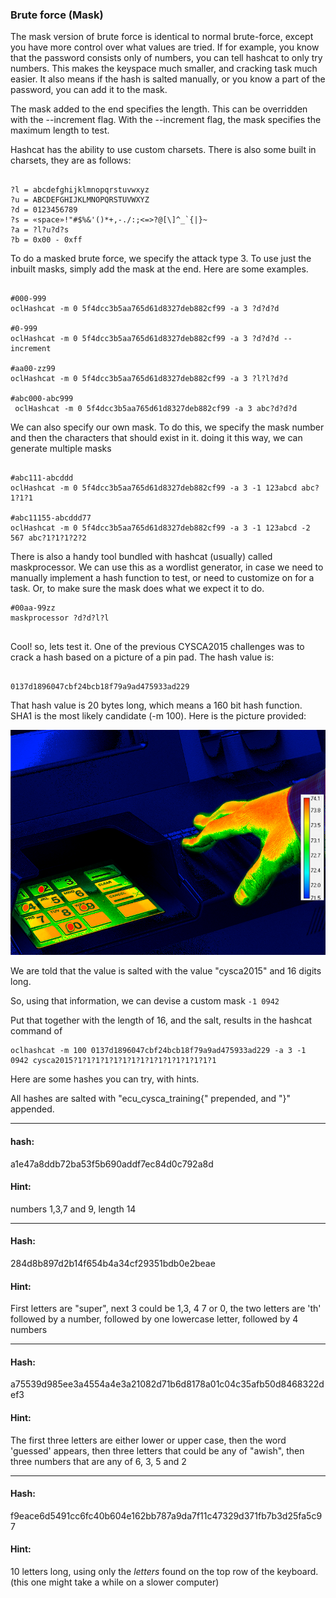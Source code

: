 ### Brute force (Mask)
 
 The mask version of brute force is identical to normal brute-force, except 
 you have more control over what values are tried. If for example, you know 
 that the password consists only of numbers, you can tell hashcat to only try
 numbers. This makes the keyspace much smaller, and cracking task much easier. It also means if the hash is 
 salted manually, or you know a part of the password, you can add it to the mask.
 
 The mask added to the end specifies the length. This can be overridden with the 
 --increment flag. With the --increment flag, the mask specifies the maximum length to test.
 
 Hashcat has the ability to use custom charsets. There is also some built in
  charsets, they are as follows:
 
 
 ```
 
?l = abcdefghijklmnopqrstuvwxyz
?u = ABCDEFGHIJKLMNOPQRSTUVWXYZ
?d = 0123456789
?s = «space»!"#$%&'()*+,-./:;<=>?@[\]^_`{|}~
?a = ?l?u?d?s
?b = 0x00 - 0xff

 ```
 
 To do a masked brute force, we specify the attack type 3. To use just the 
 inbuilt masks, simply add the mask at the end. Here are some examples.
 
 ```
 
 #000-999
 oclHashcat -m 0 5f4dcc3b5aa765d61d8327deb882cf99 -a 3 ?d?d?d
 
 #0-999
 oclHashcat -m 0 5f4dcc3b5aa765d61d8327deb882cf99 -a 3 ?d?d?d --increment
 
 #aa00-zz99
 oclHashcat -m 0 5f4dcc3b5aa765d61d8327deb882cf99 -a 3 ?l?l?d?d
 
 #abc000-abc999
  oclHashcat -m 0 5f4dcc3b5aa765d61d8327deb882cf99 -a 3 abc?d?d?d
 
 ```
 
 We can also specify our own mask. To do this, we specify the mask number 
 and then the characters that should exist in it. doing it this way, we can 
 generate multiple masks
 
 ```
 
 #abc111-abcddd
 oclHashcat -m 0 5f4dcc3b5aa765d61d8327deb882cf99 -a 3 -1 123abcd abc?1?1?1
 
 #abc11155-abcddd77
 oclHashcat -m 0 5f4dcc3b5aa765d61d8327deb882cf99 -a 3 -1 123abcd -2 567 abc?1?1?1?2?2
 
 ```
 
 There is also a handy tool bundled with hashcat (usually) called maskprocessor.
 We can use this as a wordlist generator, in case we need to manually implement a 
 hash function to test, or need to customize on for a task. Or, to make sure the mask
 does what we expect it to do.
 
 ```
 #00aa-99zz
 maskprocessor ?d?d?l?l
  
 ```
 
 Cool! so, lets test it. One of the previous CYSCA2015 challenges was to 
 crack a hash based on a picture of a pin pad. The hash value is:
 
 ```
 
 0137d1896047cbf24bcb18f79a9ad475933ad229
 
 ```
 That hash value is 20 bytes long, which means a 160 bit hash function. 
 SHA1 is the most likely candidate (-m 100). Here is the picture provided:
 
 ![Image of pin pad](https://github.com/C-Sto/Writeups/blob/master/HowTo/Hashing/1.Hashcat/Brute%20force%20(mask)/challenge-1.png)
 
 We are told that the value is salted with the value "cysca2015" and 16 digits long.
 
 So, using that information, we can devise a custom mask ```-1 0942```
 
 Put that together with the length of 16, and the salt, results in the hashcat 
 command of
 
 ```
 oclhashcat -m 100 0137d1896047cbf24bcb18f79a9ad475933ad229 -a 3 -1 0942 cysca2015?1?1?1?1?1?1?1?1?1?1?1?1?1?1?1?1
 
 ```
 
 Here are some hashes you can try, with hints.
 
 All hashes are salted with "ecu_cysca_training{" prepended, and "}" appended.
 
------------------------------------------------------------------------------

#### hash:
 a1e47a8ddb72ba53f5b690addf7ec84d0c792a8d
#### Hint:
 numbers 1,3,7 and 9, length 14
 
-------------------------------

#### Hash:
 284d8b897d2b14f654b4a34cf29351bdb0e2beae
#### Hint:
 First letters are "super", next 3 could be 1,3, 4 7 or 0, the 
 two letters are 'th' followed by a number, followed by one lowercase letter, followed by 4 numbers
 
---------------------------------------------------------------------------------------------------

#### Hash:
 a75539d985ee3a4554a4e3a21082d71b6d8178a01c04c35afb50d8468322def3
#### Hint:
 The first three letters are either lower or upper case, then the word 'guessed'
  appears, then three letters that could be any of "awish", then three numbers that are any of 6, 3, 5 and 2
  
------------------------------------------------------------------------------------------------------------

#### Hash:
 f9eace6d5491cc6fc40b604e162bb787a9da7f11c47329d371fb7b3d25fa5c97
#### Hint:
 10 letters long, using only the *letters* found on the top row of the keyboard. (this one might take a while on a slower computer)
 
 
 
